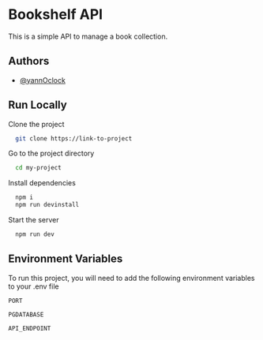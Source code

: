 
# Bookshelf API

This is a simple API to manage a book collection.

## Authors

- [@yannOclock](https://www.github.com/yannOclock)

## Run Locally

Clone the project

```bash
  git clone https://link-to-project
```

Go to the project directory

```bash
  cd my-project
```

Install dependencies

```bash
  npm i
  npm run devinstall
```

Start the server

```bash
  npm run dev
```

## Environment Variables

To run this project, you will need to add the following environment variables to your .env file

`PORT`

`PGDATABASE`

`API_ENDPOINT`
